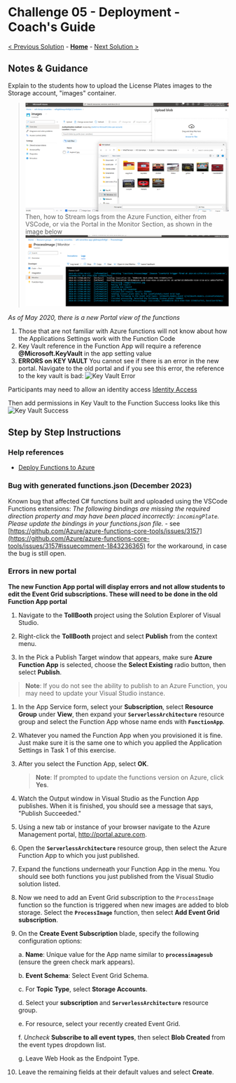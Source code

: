 # Challenge 05 - Deployment - Coach's Guide 

[< Previous Solution](./Solution-04.md) - **[Home](./README.md)** - [Next Solution >](./Solution-06.md)

## Notes & Guidance

Explain to the students how to upload the License Plates images to the Storage account, "images" container. 
> ![Uploading pictures](./images/image-41.png 'Uploading pictures')
Then, how to Stream logs from the Azure Function, either from VSCode, or via the Portal in the Monitor Section, as shown in the image below
> ![Streaming Logs from the Function.](./images/image-40.png 'Monitoring Funciton logs')

*As of May 2020, there is a new Portal view of the functions*
1) Those that are not familiar with Azure functions will not know about how the Applications Settings work with the Function Code
2) Key Vault reference in the Function App will require a reference __@Microsoft.KeyVault__ in the app setting value
3) __ERRORS on KEY VAULT__
You cannot see if there is an error in the new portal.  Navigate to the old portal and if you see this error, the reference to the key vault is bad: ![Key Vault Error](./images/keyvault-error.PNG)

Participants may need to allow an identity access [Identity Access](https://docs.microsoft.com/en-us/azure/app-service/overview-managed-identity?context=azure%2Factive-directory%2Fmanaged-identities-azure-resources%2Fcontext%2Fmsi-context&tabs=dotnet)

Then add permissions in Key Vault to the Function
Success looks like this ![Key Vault Success](./images/keyvault-success.PNG)


## Step by Step Instructions

### Help references

- [Deploy Functions to Azure](https://www.thebestcsharpprogrammerintheworld.com/2018/08/21/deploy-an-azure-function-created-from-visual-studio-2/)

### Bug with generated functions.json (December 2023)
Known bug that affected C# functions built and uploaded using the VSCode Functions extensions: _The following bindings are missing the required direction property and may have been placed incorrectly: `incomingPlate`. Please update the bindings in your functions.json file._ - see [https://github.com/Azure/azure-functions-core-tools/issues/3157](https://github.com/Azure/azure-functions-core-tools/issues/3157#issuecomment-1843236365) for the workaround, in case the bug is still open.

### **Errors in new portal**
**The new Function App portal will display errors and not allow students to edit the Event Grid subscriptions.  These will need to be done in the old Function App portal**

1.  Navigate to the **TollBooth** project using the Solution Explorer of Visual Studio.

2.  Right-click the **TollBooth** project and select **Publish** from the context menu.

3.  In the Pick a Publish Target window that appears, make sure **Azure Function App** is selected, choose the **Select Existing** radio button, then select **Publish**.

> **Note**: If you do not see the ability to publish to an Azure Function, you may need to update your Visual Studio instance.

1.  In the App Service form, select your **Subscription**, select **Resource Group** under **View**, then expand your **`ServerlessArchitecture`** resource group and select the Function App whose name ends with **`FunctionApp`**.

2.  Whatever you named the Function App when you provisioned it is fine. Just make sure it is the same one to which you applied the Application Settings in Task 1 of this exercise.

3.  After you select the Function App, select **OK**.

    > **Note**: If prompted to update the functions version on Azure, click **Yes**.

4.  Watch the Output window in Visual Studio as the Function App publishes. When it is finished, you should see a message that says, "Publish Succeeded."

5.  Using a new tab or instance of your browser navigate to the Azure Management portal, <http://portal.azure.com>.

6.  Open the **`ServerlessArchitecture`** resource group, then select the Azure Function App to which you just published.

7.  Expand the functions underneath your Function App in the menu. You should see both functions you just published from the Visual Studio solution listed.

8.  Now we need to add an Event Grid subscription to the `ProcessImage` function so the function is triggered when new images are added to blob storage. Select the **`ProcessImage`** function, then select **Add Event Grid subscription**.

9.  On the **Create Event Subscription** blade, specify the following configuration options:

    a. **Name**: Unique value for the App name similar to **`processimagesub`** (ensure the green check mark appears).

    b. **Event Schema**: Select Event Grid Schema.

    c. For **Topic Type**, select **Storage Accounts**.

    d. Select your **subscription** and **`ServerlessArchitecture`** resource group.

    e. For resource, select your recently created Event Grid.

    f. _Uncheck_ **Subscribe to all event types**, then select **Blob Created** from the event types dropdown list.

    g. Leave Web Hook as the Endpoint Type.

10. Leave the remaining fields at their default values and select **Create**.
